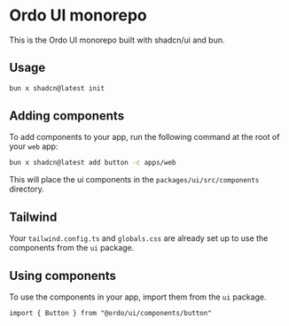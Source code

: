 # Ordo UI monorepo

This is the Ordo UI monorepo built with shadcn/ui and bun.

## Usage

```bash
bun x shadcn@latest init
```

## Adding components

To add components to your app, run the following command at the root of your `web` app:

```bash
bun x shadcn@latest add button -c apps/web
```

This will place the ui components in the `packages/ui/src/components` directory.

## Tailwind

Your `tailwind.config.ts` and `globals.css` are already set up to use the components from the `ui` package.

## Using components

To use the components in your app, import them from the `ui` package.

```tsx
import { Button } from "@ordo/ui/components/button"
```
